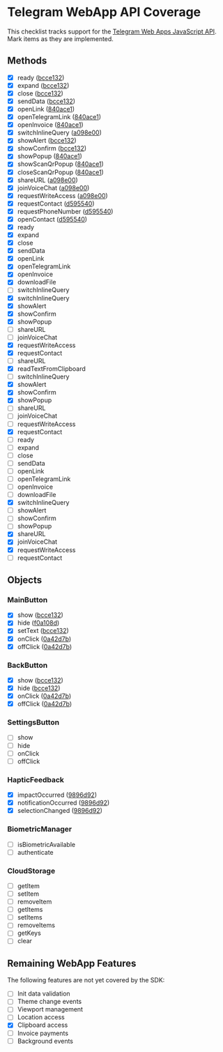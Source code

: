 # Telegram WebApp API Coverage

This checklist tracks support for the [Telegram Web Apps JavaScript API](https://core.telegram.org/bots/webapps). Mark items as
they are implemented.

## Methods

- [x] ready ([bcce132](https://github.com/RAprogramm/telegram-webapp-sdk/commit/bcce132))
- [x] expand ([bcce132](https://github.com/RAprogramm/telegram-webapp-sdk/commit/bcce132))
- [x] close ([bcce132](https://github.com/RAprogramm/telegram-webapp-sdk/commit/bcce132))
- [x] sendData ([bcce132](https://github.com/RAprogramm/telegram-webapp-sdk/commit/bcce132))
- [x] openLink ([840ace1](https://github.com/RAprogramm/telegram-webapp-sdk/commit/840ace1))
- [x] openTelegramLink ([840ace1](https://github.com/RAprogramm/telegram-webapp-sdk/commit/840ace1))
- [x] openInvoice ([840ace1](https://github.com/RAprogramm/telegram-webapp-sdk/commit/840ace1))
- [x] switchInlineQuery ([a098e00](https://github.com/RAprogramm/telegram-webapp-sdk/commit/a098e00))
- [x] showAlert ([bcce132](https://github.com/RAprogramm/telegram-webapp-sdk/commit/bcce132))
- [x] showConfirm ([bcce132](https://github.com/RAprogramm/telegram-webapp-sdk/commit/bcce132))
- [x] showPopup ([840ace1](https://github.com/RAprogramm/telegram-webapp-sdk/commit/840ace1))
- [x] showScanQrPopup ([840ace1](https://github.com/RAprogramm/telegram-webapp-sdk/commit/840ace1))
- [x] closeScanQrPopup ([840ace1](https://github.com/RAprogramm/telegram-webapp-sdk/commit/840ace1))
- [x] shareURL ([a098e00](https://github.com/RAprogramm/telegram-webapp-sdk/commit/a098e00))
- [x] joinVoiceChat ([a098e00](https://github.com/RAprogramm/telegram-webapp-sdk/commit/a098e00))
- [x] requestWriteAccess ([a098e00](https://github.com/RAprogramm/telegram-webapp-sdk/commit/a098e00))
- [x] requestContact ([d595540](https://github.com/RAprogramm/telegram-webapp-sdk/commit/d595540))
- [x] requestPhoneNumber ([d595540](https://github.com/RAprogramm/telegram-webapp-sdk/commit/d595540))
- [x] openContact ([d595540](https://github.com/RAprogramm/telegram-webapp-sdk/commit/d595540))
 - [x] ready
 - [x] expand
 - [x] close
 - [x] sendData
 - [x] openLink
 - [x] openTelegramLink
 - [x] openInvoice
 - [x] downloadFile
 - [ ] switchInlineQuery
 - [x] switchInlineQuery
 - [x] showAlert
 - [x] showConfirm
 - [x] showPopup
- [ ] shareURL
- [ ] joinVoiceChat
- [x] requestWriteAccess
- [x] requestContact
 - [ ] shareURL
 - [x] readTextFromClipboard
  - [ ] switchInlineQuery
  - [x] showAlert
  - [x] showConfirm
  - [x] showPopup
  - [ ] shareURL
 - [ ] joinVoiceChat
 - [ ] requestWriteAccess
 - [x] requestContact
- [ ] ready
- [ ] expand
- [ ] close
- [ ] sendData
- [ ] openLink
- [ ] openTelegramLink
 - [ ] openInvoice
 - [ ] downloadFile
 - [x] switchInlineQuery
- [ ] showAlert
- [ ] showConfirm
- [ ] showPopup
- [x] shareURL
- [x] joinVoiceChat
- [x] requestWriteAccess
- [ ] requestContact

## Objects

### MainButton
- [x] show ([bcce132](https://github.com/RAprogramm/telegram-webapp-sdk/commit/bcce132))
- [x] hide ([f0a108d](https://github.com/RAprogramm/telegram-webapp-sdk/commit/f0a108d))
- [x] setText ([bcce132](https://github.com/RAprogramm/telegram-webapp-sdk/commit/bcce132))
- [x] onClick ([0a42d7b](https://github.com/RAprogramm/telegram-webapp-sdk/commit/0a42d7b))
- [x] offClick ([0a42d7b](https://github.com/RAprogramm/telegram-webapp-sdk/commit/0a42d7b))

### BackButton
- [x] show ([bcce132](https://github.com/RAprogramm/telegram-webapp-sdk/commit/bcce132))
- [x] hide ([bcce132](https://github.com/RAprogramm/telegram-webapp-sdk/commit/bcce132))
- [x] onClick ([0a42d7b](https://github.com/RAprogramm/telegram-webapp-sdk/commit/0a42d7b))
- [x] offClick ([0a42d7b](https://github.com/RAprogramm/telegram-webapp-sdk/commit/0a42d7b))

### SettingsButton
- [ ] show
- [ ] hide
- [ ] onClick
- [ ] offClick

### HapticFeedback
- [x] impactOccurred ([9896d92](https://github.com/RAprogramm/telegram-webapp-sdk/commit/9896d92))
- [x] notificationOccurred ([9896d92](https://github.com/RAprogramm/telegram-webapp-sdk/commit/9896d92))
- [x] selectionChanged ([9896d92](https://github.com/RAprogramm/telegram-webapp-sdk/commit/9896d92))

### BiometricManager
- [ ] isBiometricAvailable
- [ ] authenticate

### CloudStorage
- [ ] getItem
- [ ] setItem
- [ ] removeItem
- [ ] getItems
- [ ] setItems
- [ ] removeItems
- [ ] getKeys
- [ ] clear

## Remaining WebApp Features

The following features are not yet covered by the SDK:

- [ ] Init data validation
- [ ] Theme change events
- [ ] Viewport management
- [ ] Location access
- [x] Clipboard access
- [ ] Invoice payments
- [ ] Background events
